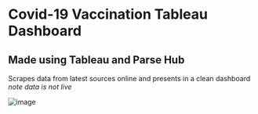 # Covid-19 Vaccination Tableau Dashboard 
## Made using Tableau and Parse Hub
Scrapes data from latest sources online and presents in a clean dashboard
*note data is not live*

![image](https://user-images.githubusercontent.com/43136483/113480977-fca6f880-948e-11eb-9314-4099dbef5c4e.png)
